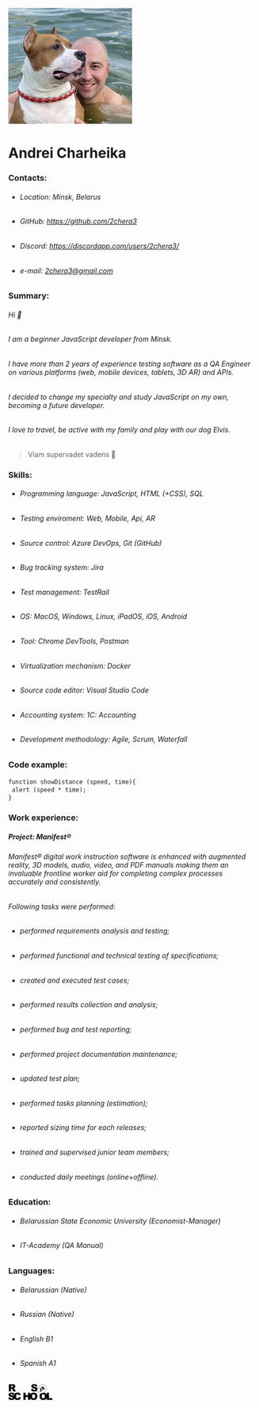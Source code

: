 ![rsschool-cv](andrei-cv.jpg)

# Andrei Charheika

### Contacts:

* ###### Location: Minsk, Belarus
* ###### GitHub: https://github.com/2chera3
* ###### Discord: https://discordapp.com/users/2chera3/
* ###### e-mail: 2chera3@gmail.com

### Summary:

###### Hi 👋
###### I am a beginner JavaScript developer from Minsk.
###### I have more than 2 years of experience testing software as a QA Engineer on various platforms (web, mobile devices, tablets, 3D AR) and APIs.
###### I decided to change my specialty and study JavaScript on my own, becoming a future developer.
###### I love to travel, be active with my family and play with our dog Elvis.
> Viam supervadet vadens 🤞

### Skills:

* ###### Programming language: JavaScript, HTML (+CSS), SQL
* ###### Testing enviroment: Web, Mobile, Api, AR
* ###### Source control: Azure DevOps, Git (GitHub)
* ###### Bug tracking system: Jira
* ###### Test management: TestRail
* ###### OS: MacOS, Windows, Linux, iPadOS, iOS, Android
* ###### Tool: Chrome DevTools, Postman
* ###### Virtualization mechanism: Docker
* ###### Source code editor: Visual Studio Code
* ###### Accounting system: 1C: Accounting
* ###### Development methodology: Agile, Scrum, Waterfall

### Code example:

```
function showDistance (speed, time){
 alert (speed * time);
}
```

### Work experience:

##### Project: Manifest®
###### Manifest® digital work instruction software is enhanced with augmented reality, 3D models, audio, video, and PDF manuals making them an invaluable frontline worker aid for completing complex processes accurately and consistently.
###### Following tasks were performed: 
* ###### performed requirements analysis and testing;
* ###### performed functional and technical testing of specifications;
* ###### created and executed test cases;
* ###### performed results collection and analysis;
* ###### performed bug and test reporting;
* ###### performed project documentation maintenance;
* ###### updated test plan;
* ###### performed tasks planning (estimation);
* ###### reported sizing time for each releases;
* ###### trained and supervised junior team members;
* ###### conducted daily meetings (online+offline).

### Education:

* ###### Belarussian State Economic University (Economist-Manager)
* ###### IT-Academy (QA Manual)

### Languages:

* ###### Belarussian (Native)
* ###### Russian (Native)
* ###### English B1
* ###### Spanish A1

[![rsschool-cv](rsschool-img.jpg)](https://2chera3.github.io/rsschool-cv/cv)

[def]: andrei-cv.jpg